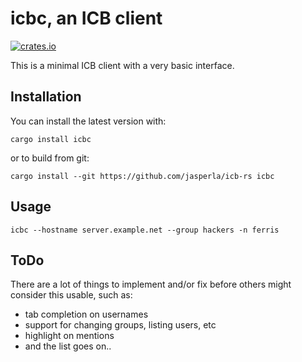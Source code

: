 # icbc, an ICB client

[![crates.io](http://meritbadge.herokuapp.com/icbc)](https://crates.io/crates/icbc)

This is a minimal ICB client with a very basic interface.

## Installation

You can install the latest version with:

```
cargo install icbc
```

or to build from git:

```
cargo install --git https://github.com/jasperla/icb-rs icbc
```

## Usage

```
icbc --hostname server.example.net --group hackers -n ferris
```

## ToDo

There are a lot of things to implement and/or fix before others might consider this usable, such as:
- tab completion on usernames
- support for changing groups, listing users, etc
- highlight on mentions
- and the list goes on..
